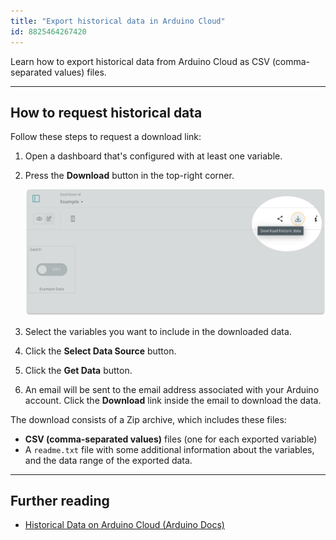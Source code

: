```yaml
---
title: "Export historical data in Arduino Cloud"
id: 8825464267420
---
```


Learn how to export historical data from Arduino Cloud as CSV (comma-separated values) files.

---

## How to request historical data

Follow these steps to request a download link:

1. Open a dashboard that's configured with at least one variable.

2. Press the **Download** button in the top-right corner.

   ![Download historic data button.](img/download-data.png)

3. Select the variables you want to include in the downloaded data.

4. Click the **Select Data Source** button.

5. Click the **Get Data** button.

6. An email will be sent to the email address associated with your Arduino account. Click the **Download** link inside the email to download the data.

The download consists of a Zip archive, which includes these files:

* **CSV (comma-separated values)** files (one for each exported variable)
* A `readme.txt` file with some additional information about the variables, and the data range of the exported data.

---

## Further reading

* [Historical Data on Arduino Cloud (Arduino Docs)](https://docs.arduino.cc/arduino-cloud/features/iot-cloud-historical-data)
